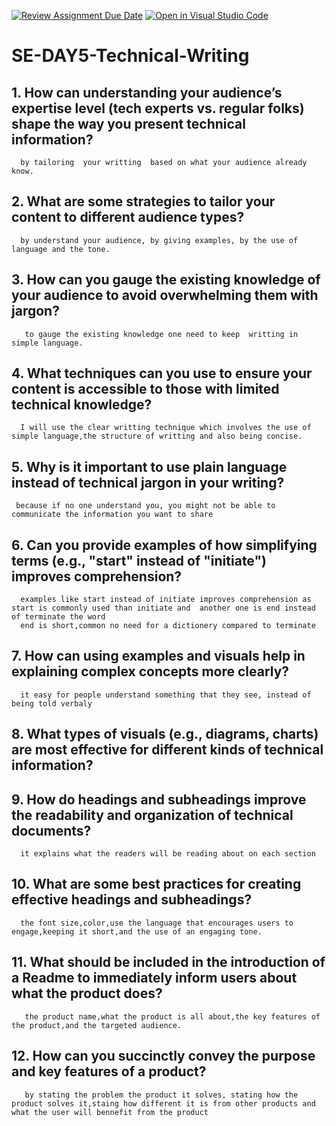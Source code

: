 [![Review Assignment Due Date](https://classroom.github.com/assets/deadline-readme-button-22041afd0340ce965d47ae6ef1cefeee28c7c493a6346c4f15d667ab976d596c.svg)](https://classroom.github.com/a/zsAR-pyY)
[![Open in Visual Studio Code](https://classroom.github.com/assets/open-in-vscode-2e0aaae1b6195c2367325f4f02e2d04e9abb55f0b24a779b69b11b9e10269abc.svg)](https://classroom.github.com/online_ide?assignment_repo_id=18503567&assignment_repo_type=AssignmentRepo)
# SE-DAY5-Technical-Writing
## 1. How can understanding your audience’s expertise level (tech experts vs. regular folks) shape the way you present technical information?
      by tailoring  your writting  based on what your audience already know.
## 2. What are some strategies to tailor your content to different audience types?
      by understand your audience, by giving examples, by the use of language and the tone.

## 3. How can you gauge the existing knowledge of your audience to avoid overwhelming them with jargon?
       to gauge the existing knowledge one need to keep  writting in simple language.
## 4. What techniques can you use to ensure your content is accessible to those with limited technical knowledge?
      I will use the clear writting technique which involves the use of simple language,the structure of writting and also being concise.
## 5. Why is it important to use plain language instead of technical jargon in your writing?
     because if no one understand you, you might not be able to communicate the information you want to share
## 6. Can you provide examples of how simplifying terms (e.g., "start" instead of "initiate") improves comprehension?
      examples like start instead of initiate improves comprehension as start is commonly used than initiate and  another one is end instead of terminate the word 
      end is short,common no need for a dictionery compared to terminate
      
## 7. How can using examples and visuals help in explaining complex concepts more clearly?
      it easy for people understand something that they see, instead of being told verbaly
## 8. What types of visuals (e.g., diagrams, charts) are most effective for different kinds of technical information?

## 9. How do headings and subheadings improve the readability and organization of technical documents?
      it explains what the readers will be reading about on each section
## 10. What are some best practices for creating effective headings and subheadings?
      the font size,color,use the language that encourages users to engage,keeping it short,and the use of an engaging tone.
## 11. What should be included in the introduction of a Readme to immediately inform users about what the product does?
       the product name,what the product is all about,the key features of the product,and the targeted audience.
## 12. How can you succinctly convey the purpose and key features of a product?
       by stating the problem the product it solves, stating how the product solves it,staing how different it is from other products and what the user will bennefit from the product
       
